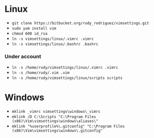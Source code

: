 # Linux

* `git clone https://bitbucket.org/rudy_rodriguez/vimsettings.git`
* `sudo yum install vim`
* `chmod 600 id_rsa`
* `ln -s vimsettings/linux/.vimrc .vimrc`
* `ln -s vimsettings/linux/.bashrc .bashrc`

### Under account
* `ln -s /home/rudy/vimsettings/linux/.vimrc .vimrc`
* `ln -s /home/rudy/.vim .vim`
* `ln -s /home/rudy/vimsettings/linux/scripts scripts`


# Windows

* `mklink _vimrc vimsettings\windows\_vimrc`
* `mklink /D C:\Scripts "C:\Program Files (x86)\Vim\vimsettings\windows\aliases\"`
* `mklink "%userprofile%\.gitconfig" "C:\Program Files (x86)\Vim\vimsettings\windows\.gitconfig"`